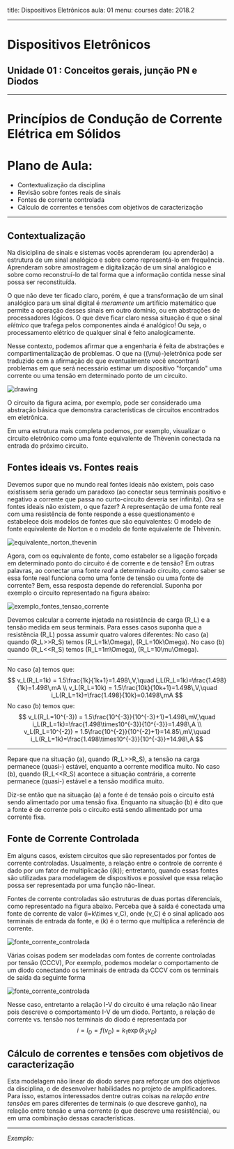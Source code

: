 title: Dispositivos Eletrônicos
aula: 01
menu: courses
date: 2018.2

---

# Dispositivos Eletrônicos
## Unidade 01 : Conceitos gerais, junção PN e Diodos

---

Princípios de Condução de Corrente Elétrica em Sólidos
======================================================

# Plano de Aula:
* Contextualização da disciplina
* Revisão sobre fontes reais de sinais
* Fontes de corrente controlada
* Cálculo de correntes e tensões com objetivos de caracterização

---

## Contextualização

Na disiciplina de sinais e sistemas vocês aprenderam (ou aprenderão) a estrutura de um sinal analógico e sobre como representá-lo em frequência. Aprenderam sobre amostragem e digitalização de um sinal analógico e sobre como reconstruí-lo de tal forma que a informação contida nesse sinal possa ser reconstituída.

O que não deve ter ficado claro, porém, é que a transformação de um sinal analógico para um sinal digital é *meramente* um artifício matemático que permite a operação desses sinais em outro domínio, ou em abstrações de processadores lógicos. O que deve ficar claro nessa situação é que o sinal *elétrico* que trafega pelos componentes ainda é analógico! Ou seja, o processamento elétrico de qualquer sinal é feito analogicamente.

Nesse contexto, podemos afirmar que a engenharia é feita de abstrações e compartimentalização de problemas. O que na (\(\mu\)-)eletrônica pode ser traduzido com a afirmação de que eventualmente você encontrará problemas em que será necessário estimar um dispositivo "forçando" uma corrente ou uma tensão em determinado ponto de um circuito.

<img class="center" src=/static/figures/ alt="drawing">

O circuito da figura acima, por exemplo, pode ser considerado uma abstração básica que demonstra características de circuitos encontrados em eletrônica.

Em uma estrutura mais completa podemos, por exemplo, visualizar o circuito eletrônico como uma fonte equivalente de Thèvenin conectada na entrada do próximo circuito.

## Fontes ideais vs. Fontes reais
Devemos supor que no mundo real fontes ideais não existem, pois caso existissem seria gerado um paradoxo (ao conectar seus terminais positivo e negativo a corrente que passa no curto-circuito deveria ser infinita). Ora se fontes ideais não existem, o que fazer? A representação de uma fonte real com uma resistência de fonte responde a esse questionamento e estabelece dois modelos de fontes que são equivalentes: O modelo de fonte equivalente de Norton e o modelo de fonte equivalente de Thèvenin.

<img class="center" src=/static/figures/ alt="equivalente_norton_thevenin">

Agora, com os equivalente de fonte, como estabeler se a ligação forçada em determinado ponto do circuito é de corrente e de tensão? Em outras palavras, ao conectar uma fonte *real* a determinado circuito, como saber se essa fonte real funciona como uma fonte de tensão ou uma fonte de corrente? Bem, essa resposta depende do referencial. Suponha por exemplo o circuito representado na figura abaixo:

<img class="center" src=/static/figures/ alt="exemplo_fontes_tensao_corrente">

Devemos calcular a corrente injetada na resistência de carga \(R_L\) e a tensão medida em seus terminais. Para esses casos suponha que a resistência \(R_L\) possa assumir quatro valores diferentes: No caso (a) quando \(R_L>>R_S\) temos \(R_L=1k\Omega\), \(R_L=10k\Omega\). No caso (b) quando \(R_L<<R_S\) temos \(R_L=1m\Omega\), \(R_L=10\mu\Omega\).

---
No caso (a) temos que:
$$
v_L(R_L=1k) = 1.5\frac{1k}{1k+1}=1.498\,V,\quad i_L(R_L=1k)=\frac{1.498}{1k}=1.498\,mA \\
v_L(R_L=10k) = 1.5\frac{10k}{10k+1}=1.498\,V,\quad i_L(R_L=1k)=\frac{1.498}{10k}=0.1498\,mA
$$
No caso (b) temos que:
$$
v_L(R_L=10^{-3}) = 1.5\frac{10^{-3}}{10^{-3}+1}=1.498\,mV,\quad i_L(R_L=1k)=\frac{1.498\times10^{-3}}{10^{-3}}=1.498\,A \\
v_L(R_L=10^{-2}) = 1.5\frac{10^{-2}}{10^{-2}+1}=14.85\,mV,\quad i_L(R_L=1k)=\frac{1.498\times10^{-3}}{10^{-3}}=14.98\,A
$$

---
Repare que na situação (a), quando \(R_L>>R_S\), a tensão na carga permanece (quasi-) estável, enquanto a corrente modifica muito. No caso (b), quando \(R_L<<R_S\) acontece a situação contrária, a corrente permanece (quasi-) estável e a tensão modifica muito.

Diz-se então que na situação (a) a fonte é de tensão pois o circuito está sendo alimentado por uma tensão fixa. Enquanto na situação (b) é dito que a fonte é de corrente pois o circuito está sendo alimentado por uma corrente fixa.

## Fonte de Corrente Controlada
Em alguns casos, existem circuitos que são representados por fontes de corrente controladas. Usualmente, a relação entre o controle de corrente é dado por um fator de multiplicação (\(k\)); entretanto, quando essas fontes são utilizadas para modelagem de dispositivos
e possível que essa relação possa ser representada por uma função não-linear.

Fontes de corrente controladas são estruturas de duas portas diferenciais, como representado na figura abaixo. Perceba que à saída é conectada uma fonte de corrente de valor \(i=k\times v_C\), onde \(v_C\) é o sinal aplicado aos terminais de entrada da fonte, e \(k\) é o termo que multiplica a referência de corrente.

<img class="center" src=/static/figures/ alt="fonte_corrente_controlada">

Várias coisas podem ser modeladas com fontes de corrente controladas por tensão (CCCV), Por exemplo, podemos modelar o comportamento de um diodo conectando os terminais de entrada da CCCV com os terminais de saída da seguinte forma

<img class="center" src=/static/figures/ alt="fonte_corrente_controlada">

Nesse caso, entretanto a relação I-V do circuito é uma relação não linear pois descreve o comportamento I-V de um diodo. Portanto, a relação de corrente vs. tensão nos terminais do diodo é representada por
$$
i=I_D=f(v_D)=k_1\exp{(k_2v_D)}
$$

## Cálculo de correntes e tensões com objetivos de caracterização

Esta modelagem não linear do diodo serve para reforçar um dos objetivos da disciplina, o de desenvolver habilidades no projeto de amplificadores. Para isso, estamos interessados dentre outras coisas na *relação entre tensões* em pares diferentes de terminais (o que descreve ganho), na relação entre tensão e uma corrente (o que descreve uma resistência), ou em uma combinação dessas características.

---
*Exemplo:*
